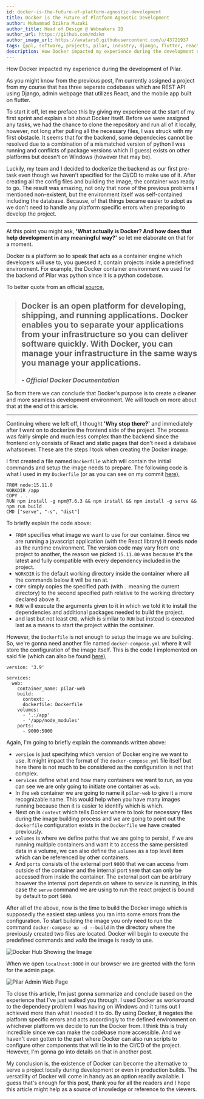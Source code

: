 ```yaml
---
id: docker-is-the-future-of-platform-agnostic-development
title: Docker is the Future of Platform Agnostic Development
author: Muhammad Dzikra Muzaki
author_title: Head of Design @ Webmakers ID
author_url: https://github.com/mdzkm
author_image_url: https://avatars0.githubusercontent.com/u/43721937
tags: [ppl, software, projects, pilar, industry, django, flutter, react, mobile]
description: How Docker impacted my experience during the development of Pilar.
---
```


How Docker impacted my experience during the development of Pilar.

<!--truncate-->

As you might know from the previous post, I'm currently assigned a project from my course that has three seperate codebases which are REST API using Django, admin webpage that utilizes React, and the mobile app built on flutter.

To start it off, let me preface this by giving my experience at the start of my first sprint and explain a bit about Docker itself. Before we were assigned any tasks, we had the chance to clone the repository and run all of it locally, however, not long after pulling all the necessary files, I was struck with my first obstacle. It seems that for the backend, some dependecies cannot be resolved due to a combination of a mismatched version of python I was running and conflicts of package versions which (I guess) exists on other platforms but doesn't on Windows (however that may be).

Luckily, my team and I decided to dockerize the backend as our first pre-task even though we haven't specified for the CI/CD to make use of it. After creating all the config files and building the image, the container was ready to go. The result was amazing, not only that none of the previous problems I mentioned non-existent, but the environment itself was self-contained including the database. Because, of that things became easier to adopt as we don't need to handle any platform specific errors when preparing to develop the project.

---

At this point you might ask, **'What actually is Docker? And how does that help development in any meaningful way?'** so let me elaborate on that for a moment.

Docker is a platform so to speak that acts as a container engine which developers will use to, you guessed it, contain projects inside a predefined environment. For example, the Docker container environment we used for the backend of Pilar was python since it is a python codebase.

To better quote from an official [source](https://docs.docker.com/get-started/overview/),

> ## Docker is an open platform for developing, shipping, and running applications. Docker enables you to separate your applications from your infrastructure so you can deliver software quickly. With Docker, you can manage your infrastructure in the same ways you manage your applications.
>
> ### - _Official Docker Documentation_

So from there we can conclude that Docker's purpose is to create a cleaner and more seamless development environment. We will touch on more about that at the end of this article.

---

Continuing where we left off, I thought **'Why stop there?'** and immediately after I went on to dockerize the frontend side of the project. The process was fairly simple and much less complex than the backend since the frontend only consists of React and static pages that don't need a database whatsoever. These are the steps I took when creating the Docker image:

I first created a file named `Dockerfile` which will contain the initial commands and setup the image needs to prepare. The following code is what I used in my `Dockerfile` (or as you can see on my commit [here](https://gitlab.cs.ui.ac.id/ppl-fasilkom-ui/sosial/pilar/pilar-backend/-/commit/4dd5ccc0fe42e533d74ccf654efbeeaf912e57a8)),

```docker
FROM node:15.11.0
WORKDIR /app
COPY . .
RUN npm install -g npm@7.6.3 && npm install && npm install -g serve && npm run build
CMD ["serve", "-s", "dist"]
```

To briefly explain the code above:
- `FROM` specifies what image we want to use for our container. Since we are running a javascript application (with the React library) it needs node as the runtime environment. The version code may vary from one project to another, the reason we picked `15.11.00` was because it's the latest and fully compatible with every dependency included in the project.
- `WORKDIR` is the default working directory inside the container where all the commands below it will be ran at.
- `COPY` simply copies the specified path (with `.` meaning the current directory) to the second specified path relative to the working directory declared above it.
- `RUN` will execute the arguments given to it in which we told it to install the dependencies and additional packages needed to build the project.
- and last but not least `CMD`, which is similar to `RUN` but instead is executed last as a means to start the project within the container.

However, the `Dockerfile` is not enough to setup the image we are building. So, we're gonna need another file named `docker-compose.yml` where it will store the configuration of the image itself. This is the code I implemented on said file (which can also be found [here](https://gitlab.cs.ui.ac.id/ppl-fasilkom-ui/sosial/pilar/pilar-backend/-/commit/4dd5ccc0fe42e533d74ccf654efbeeaf912e57a8)),

```docker
version: '3.9'

services:
  web:
    container_name: pilar-web
    build:
      context: .
      dockerfile: Dockerfile
    volumes:
      - '.:/app'
      - '/app/node_modules'
    ports:
      - 9000:5000
```

Again, I'm going to briefly explain the commands written above:
- `version` is just specifying which version of Docker engine we want to use. It might impact the format of the `docker-compose.yml` file itself but here there is not much to be considered as the configuration is not that complex.
- `services` define what and how many containers we want to run, as you can see we are only going to initiate one container as `web`.
- In the `web` container we are going to name it `pilar-web` to give it a more recognizable name. This would help when you have many images running because then it is easier to identify which is which.
- Next on is `context` which tells Docker where to look for necessary files during the image building process and we are going to point out the `dockerfile` configuration exists in the `Dockerfile` we have created previously.
- `volumes` is where we define paths that we are going to persist, if we are running multiple containers and want it to access the same persisted data in a volume, we can also define the `volumes` as a top level item which can be referenced by other containers.
- And `ports` consists of the external port `9000` that we can access from outside of the container and the internal port `5000` that can only be accessed from inside the container. The external port can be arbitrary however the internal port depends on where to service is running, in this case the `serve` command we are using to run the react project is bound by default to port `5000`.

After all of the above, now is the time to build the Docker image which is supposedly the easiest step unless you ran into some errors from the configuration. To start building the image you only need to run the command `docker-compose up -d --build` in the directory where the previously created two files are located. Docker will begin to execute the predefined commands and _voilà_ the image is ready to use.

![Docker Hub Showing the Image](https://i.ibb.co/ynGCx2R/Frontend-Docker-Image.png)

When we open `localhost:9000` in our browser we are greeted with the form for the admin page.

![Pilar Admin Web Page](https://i.ibb.co/hF56zNS/Pilar-Admin-Page.png)

To close this article, I'm just gonna summarize and conclude based on the experience that I've just walked you through. I used Docker as workaround to the dependecy problem I was having on Windows and it turns out I achieved more than what I needed it to do. By using Docker, it negates the platform specific errors and acts accordingly to the defined environment on whichever platform we decide to run the Docker from. I think this is truly incredible since we can make the codebase more accessible. And we haven't even gotten to the part where Docker can also run scripts to configure other components that will tie in to the CI/CD of the project. However, I'm gonna go into details on that in another post.

My conclusion is, the existence of Docker can become the alternative to serve a project locally during development or even in production builds. The versatility of Docker will come in handy as an option readily available. I guess that's enough for this post, thank you for all the readers and I hope this article might help as a source of knowledge or reference to the viewers.
